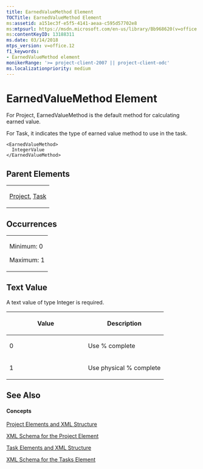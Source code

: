 ```yaml
---
title: EarnedValueMethod Element
TOCTitle: EarnedValueMethod Element
ms:assetid: a151ec3f-e5f5-4141-aeaa-c595d57702e8
ms:mtpsurl: https://msdn.microsoft.com/en-us/library/Bb968620(v=office.12)
ms:contentKeyID: 13188311
ms.date: 03/14/2018
mtps_version: v=office.12
f1_keywords:
- EarnedValueMethod element
monikerRange: '>= project-client-2007 || project-client-odc'
ms.localizationpriority: medium
---
```


# EarnedValueMethod Element




For Project, EarnedValueMethod is the default method for calculating earned value.

For Task, it indicates the type of earned value method to use in the task.

    <EarnedValueMethod>
      IntegerValue
    </EarnedValueMethod>

## Parent Elements

<table>
<colgroup>
<col style="width: 100%" />
</colgroup>
<tbody>
<tr class="odd">
<td><p><a href="project-element.md">Project</a>, <a href="task-element.md">Task</a></p></td>
</tr>
</tbody>
</table>

## Occurrences

<table>
<colgroup>
<col style="width: 100%" />
</colgroup>
<tbody>
<tr class="odd">
<td><p>Minimum: 0</p>
<p>Maximum: 1</p></td>
</tr>
</tbody>
</table>

## Text Value

A text value of type Integer is required.

<table>
<colgroup>
<col style="width: 50%" />
<col style="width: 50%" />
</colgroup>
<thead>
<tr class="header">
<th><p>Value</p></th>
<th><p>Description</p></th>
</tr>
</thead>
<tbody>
<tr class="odd">
<td><p>0</p></td>
<td><p>Use % complete</p></td>
</tr>
<tr class="even">
<td><p>1</p></td>
<td><p>Use physical % complete</p></td>
</tr>
</tbody>
</table>

## See Also

#### Concepts

[Project Elements and XML Structure](project-elements-and-xml-structure.md)

[XML Schema for the Project Element](xml-schema-for-the-project-element.md)

[Task Elements and XML Structure](task-elements-and-xml-structure.md)

[XML Schema for the Tasks Element](xml-schema-for-the-tasks-element.md)

